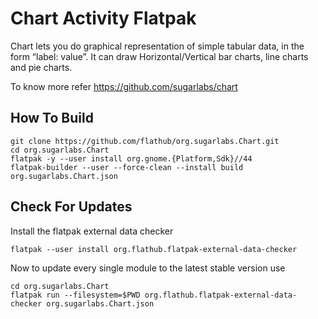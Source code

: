 # Chart Activity Flatpak

 Chart lets you do graphical representation of simple tabular data, in the form “label: value”. It can draw Horizontal/Vertical bar charts, line charts and pie charts.

 To know more refer https://github.com/sugarlabs/chart

 ## How To Build

 ```
 git clone https://github.com/flathub/org.sugarlabs.Chart.git
 cd org.sugarlabs.Chart
 flatpak -y --user install org.gnome.{Platform,Sdk}//44
 flatpak-builder --user --force-clean --install build org.sugarlabs.Chart.json
 ```

 ## Check For Updates

 Install the flatpak external data checker
 ```
 flatpak --user install org.flathub.flatpak-external-data-checker
 ```

 Now to update every single module to the latest stable version use
 ```
 cd org.sugarlabs.Chart
 flatpak run --filesystem=$PWD org.flathub.flatpak-external-data-checker org.sugarlabs.Chart.json
 ```